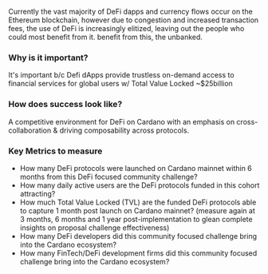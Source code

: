 Currently the vast majority of DeFi dapps and currency flows occur on the Ethereum blockchain, however due to congestion and increased transaction fees, the use of DeFi is increasingly elitized, leaving out the people who could most benefit from it. benefit from this, the unbanked.

### Why is it important?
It's important b/c Defi dApps provide trustless on-demand access to financial services for global users w/ Total Value Locked ~$25billion

### How does success look like?
A competitive environment for DeFi on Cardano with an emphasis on cross-collaboration & driving composability across protocols.

### Key Metrics to measure
- How many DeFi protocols were launched on Cardano mainnet within 6 months from this DeFi focused community challenge?
- How many daily active users are the DeFi protocols funded in this cohort attracting?
- How much Total Value Locked (TVL) are the funded DeFi protocols able to capture 1 month post launch on Cardano mainnet? (measure again at 3 months, 6 months and 1 year post-implementation to glean complete insights on proposal challenge effectiveness)
- How many DeFi developers did this community focused challenge bring into the Cardano ecosystem?
- How many FinTech/DeFi development firms did this community focused challenge bring into the Cardano ecosystem?

